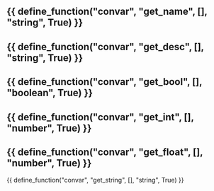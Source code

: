 {{ define_function("convar", "get_name", [], "string", True) }}
---
{{ define_function("convar", "get_desc", [], "string", True) }}
---
{{ define_function("convar", "get_bool", [], "boolean", True) }}
---
{{ define_function("convar", "get_int", [], "number", True) }}
---
{{ define_function("convar", "get_float", [], "number", True) }}
---
{{ define_function("convar", "get_string", [], "string", True) }}